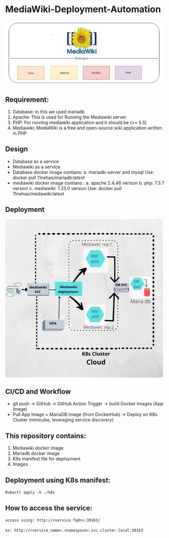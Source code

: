 # MediaWiki-Deployment-Automation

![](images/mediawiki.PNG)                                            

Requirement:
------------
1. Database: In this we used mariadb
2. Apache: This is used for Running the Mediawiki server 
3. PHP: For running mediawiki application and it should be (>= 5.5) 
4. Mediawiki: MediaWiki is a free and open-source wiki application written in PHP

Design
-------
  - Database as a service
  - Mediawiki as a service
  - Database docker image contians: 
      a. mariadb-server and mysql
      Use: docker pull 11nehas/mariadb:latest      
  - mediawiki docker image contians : 
      a. apache 2.4.46 verison
      b. php: 7.3.7 version
      c. mediawiki: 1.33.0 version 
      Use: docker pull 11nehas/mediawiki:latest 

Deployment
----------
 ![](images/Mediawiki%20SVC.jpg) 
 

CI/CD and Workflow
------------------
  - git push -> GitHub -> GitHub Action Trigger -> build Docker Images (App Image)
  - Pull App Image + MariaDB Image (from DockerHub) -> Deploy on K8s Cluster (minicube, leveraging service discovery)

 
This repository contains:
--------------------------- 
  1. Mediawiki docker image
  2. Mariadb docker image
  3. K8s manifest file for deployment
  4. Images

Deployment using K8s manifest:
------------------------------
    Kubectl apply -k ./k8s

How to access the service:
--------------------------
    access using: http://<service fqdn>:30163/
    
    ex: http://<service_name>.<namespace>.svc.cluster.local:30163
